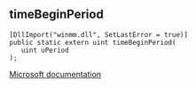 ## timeBeginPeriod

```
[DllImport("winmm.dll", SetLastError = true)]
public static extern uint timeBeginPeriod(
   uint uPeriod
);
```

[Microsoft documentation](TODO)
